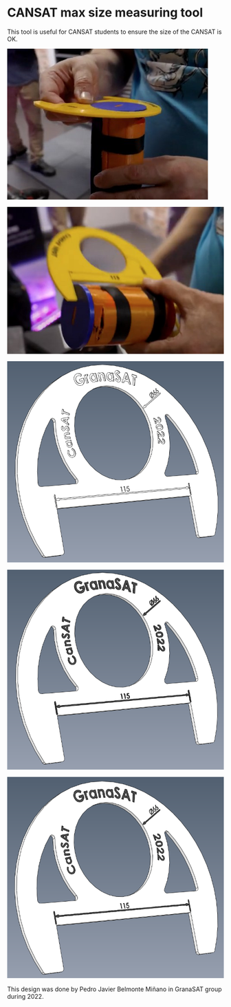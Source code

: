 # CANSAT max size measuring tool

This tool is useful for CANSAT students to ensure the size of the CANSAT is OK.

![alt text](https://github.com/granasat/cansat_measuring_tool/blob/main/photos/CANSAT_measurement_tool.jpg "Example 1.")

![alt text](https://github.com/granasat/cansat_measuring_tool/blob/main/photos/CANSAT_measurement_tool2.jpg "Example 2.")

![alt text](https://github.com/granasat/cansat_measuring_tool/blob/main/photos/ImageA.png "Captura de la herramienta. Vista 1.")

![alt text](https://github.com/granasat/cansat_measuring_tool/blob/main/photos/ImageB.png "Captura de la herramienta. Vista 2.")

![alt text](https://github.com/granasat/cansat_measuring_tool/blob/main/photos/ImageC.png "Captura de la herramienta. Vista 3.")




This design was done by Pedro Javier Belmonte Miñano in GranaSAT group during 2022.
